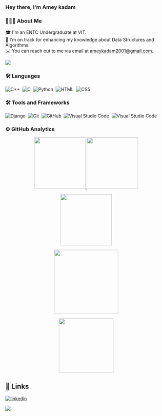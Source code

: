 
### **Hey there, I'm Amey kadam** 


### 👨🏻‍💻 About Me
🎓 I'm an ENTC Undergraduate at VIT.\
🌱 I'm on track for enhancing my knowledge about Data Structures and Algorithms.\
✉️ You can reach out to me via email at ameykadam2001@gmail.com.

![](https://hits.seeyoufarm.com/api/count/incr/badge.svg?url=https%3A%2F%2Fgithub.com%2F{Ameykadam20}1212%2Fhit-counter)

### 🛠 Languages 
![C++](https://img.shields.io/badge/-C++-05122A?style=flat&logo=C%2B%2B)&nbsp;
![C](https://img.shields.io/badge/-C-05122A?style=flat&logo=C)&nbsp;
![Python](https://img.shields.io/badge/-Python-05122A?style=flat&logo=python)&nbsp;
![HTML](https://img.shields.io/badge/-HTML-05122A?style=flat&logo=HTML5)&nbsp;
![CSS](https://img.shields.io/badge/-CSS-05122A?style=flat&logo=CSS3)&nbsp;


### 🛠 Tools and Frameworks
![Django](https://img.shields.io/badge/-Git-05122A?style=flat&logo=django)&nbsp;
![Git](https://img.shields.io/badge/-Git-05122A?style=flat&logo=git)&nbsp;
![GitHub](https://img.shields.io/badge/-GitHub-05122A?style=flat&logo=github)&nbsp;
![Visual Studio Code](https://img.shields.io/badge/-Visual%20Studio%20Code-05122A?style=flat&logo=vim)&nbsp;
![Visual Studio Code](https://img.shields.io/badge/-Visual%20Studio%20Code-05122A?style=flat&logo=visual-studio-code&logoColor=007ACC)&nbsp;


### ⚙️ GitHub Analytics
<p align="center">
<a href="https://github.com/Ameykadam20">
  <img height="160em" src="https://github-readme-stats.vercel.app/api?username=Ameykadam20&show_icons=true&theme=github_dark&include_all_commits=true&count_private=true"/>
  <img height="160em" src="https://github-readme-stats.vercel.app/api/top-langs/?username=Ameykadam20&layout=compact&theme=github_dark&&hide=jupyter%20notebook"/>
</a>
</p>


<p align="center">
<a href="https://github.com/Ameykadam20">
  <img height="160em" src="https://github-readme-streak-stats.herokuapp.com?user=kunalavghade&theme=github-dark-blue"/>
  </a>
</p>

<p align="center">
<a href="https://github.com/Ameykadam20">
  <img height="200em" src="https://activity-graph.herokuapp.com/graph?username=Ameykadam20&theme=react-dark"/>
  </a>
</p>
  <p align="center">
<a href="https://github.com/Ameykadam20">
  <img height="170em" src="http://github-profile-summary-cards.vercel.app/api/cards/profile-details?username=Ameykadam20&theme=dracula"/>
</a>
</p>

## 🔗 Links

[![linkedin](https://img.shields.io/badge/linkedin-0A66C2?style=for-the-badge&logo=linkedin&logoColor=white)](https://www.linkedin.com/in/amey-kadam-a61aa5209)


![](https://visitor-badge.glitch.me/badge?page_id=Ameykadam20.Ameykadam20)
